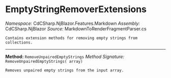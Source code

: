 # EmptyStringRemoverExtensions

*Namespace:* CdCSharp.NjBlazor.Features.Markdown
*Assembly:* CdCSharp.NjBlazor
*Source:* MarkdownToRenderFragmentParser.cs



    Contains extension methods for removing empty strings from collections.
    
---

**Method:** `RemoveUnpairedEmptyStrings`
*Method Signature:* ` RemoveUnpairedEmptyStrings( array)`


    Removes unpaired empty strings from the input array.
    


